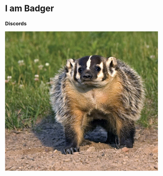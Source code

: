 # I am Badger

### Discords
[![Badger Cave](https://github.com/ChonkyBadger/Badger/blob/main/Badger%20Icon.jpg)](https://discord.com/invite/TFCQE8d)
